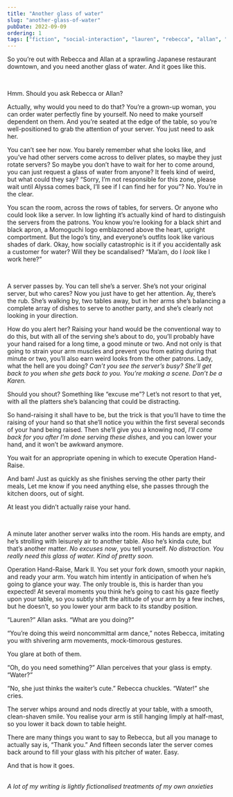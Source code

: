 ```yaml
---
title: "Another glass of water"
slug: "another-glass-of-water"
pubDate: 2022-09-09
ordering: 1
tags: ["fiction", "social-interaction", "lauren", "rebecca", "allan", "restaurants", "awkward"]
---
```



<span class="small-caps">So you’re out with Rebecca and Allan</span> at a sprawling Japanese restaurant downtown, and you need another glass of water. And it goes like this.

<br />

Hmm. Should you ask Rebecca or Allan?

Actually, why would you need to do that? You’re a grown-up woman, you can order water perfectly fine by yourself. No need to make yourself dependent on them. And you’re seated at the edge of the table, so you’re well-positioned to grab the attention of your server. You just need to ask her.

You can’t see her now. You barely remember what she looks like, and you’ve had other servers come across to deliver plates, so maybe they just rotate servers? So maybe you don’t have to wait for her to come around, you can just request a glass of water from anyone? It feels kind of weird, but what could they say? “Sorry, I’m not responsible for this zone, please wait until Alyssa comes back, I’ll see if I can find her for you”? No. You’re in the clear.

You scan the room, across the rows of tables, for servers. Or anyone who could look like a server. In low lighting it’s actually kind of hard to distinguish the servers from the patrons. You know you’re looking for a black shirt and black apron, a Momoguchi logo emblazoned above the heart, upright comportment. But the logo’s tiny, and everyone’s outfits look like various shades of dark. Okay, how socially catastrophic is it if you accidentally ask a customer for water? Will they be scandalised? “Ma’am, do I _look_ like I work here?”

<br />

A server passes by. You can tell she’s a server. She’s not your original server, but who cares? Now you just have to get her attention. Ay, there’s the rub. She’s walking by, two tables away, but in her arms she’s balancing a complete array of dishes to serve to another party, and she’s clearly not looking in your direction.

How do you alert her? Raising your hand would be the conventional way to do this, but with all of the serving she’s about to do, you’ll probably have your hand raised for a long time, a good minute or two. And not only is that going to strain your arm muscles and prevent you from eating during that minute or two, you’ll also earn weird looks from the other patrons. Lady, what the hell are you doing? _Can’t you see the server’s busy? She’ll get back to you when she gets back to you. You’re making a scene. Don’t be a Karen._

Should you shout? Something like “excuse me”? Let’s not resort to that yet, with all the platters she’s balancing that could be distracting.

So hand-raising it shall have to be, but the trick is that you’ll have to time the raising of your hand so that she’ll notice you within the first several seconds of your hand being raised. Then she’ll give you a knowing nod, _I’ll come back for you after I’m done serving these dishes_, and you can lower your hand, and it won’t be awkward anymore.

You wait for an appropriate opening in which to execute Operation Hand-Raise.

And bam! Just as quickly as she finishes serving the other party their meals, Let me know if you need anything else, she passes through the kitchen doors, out of sight.

At least you didn’t actually raise your hand.

<br />

A minute later another server walks into the room. His hands are empty, and he’s strolling with leisurely air to another table. Also he’s kinda cute, but that’s another matter. _No excuses now_, you tell yourself. _No distraction. You really need this glass of water. Kind of pretty soon._

Operation Hand-Raise, Mark II. You set your fork down, smooth your napkin, and ready your arm. You watch him intently in anticipation of when he’s going to glance your way. The only trouble is, this is harder than you expected! At several moments you think he’s going to cast his gaze fleetly upon your table, so you subtly shift the altitude of your arm by a few inches, but he doesn’t, so you lower your arm back to its standby position.

“Lauren?” Allan asks. “What are you doing?”

“You’re doing this weird noncommittal arm dance,” notes Rebecca, imitating you with shivering arm movements, mock-timorous gestures.

You glare at both of them.

“Oh, do you need something?” Allan perceives that your glass is empty. “Water?”

“No, she just thinks the waiter’s cute.” Rebecca chuckles. “Water!” she cries.

The server whips around and nods directly at your table, with a smooth, clean-shaven smile. You realise your arm is still hanging limply at half-mast, so you lower it back down to table height.

There are many things you want to say to Rebecca, but all you manage to actually say is, “Thank you.” And fifteen seconds later the server comes back around to fill your glass with his pitcher of water. Easy.

And that is how it goes.

<br />

<div class="commentary">
<i>
A lot of my writing is lightly fictionalised treatments of my own anxieties
</i>
</div>